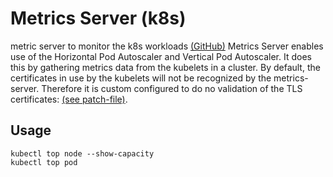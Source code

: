 # Metrics Server (k8s)
metric server to monitor the k8s workloads [(GitHub)](https://github.com/kubernetes-sigs/metrics-server)
Metrics Server enables use of the Horizontal Pod Autoscaler and Vertical Pod Autoscaler. It does this by gathering metrics data from the kubelets in a cluster. By default, the certificates in use by the kubelets will not be recognized by the metrics-server. Therefore it is custom configured to do no validation of the TLS certificates: [(see patch-file)](argo-template/patches/container-patches.yaml).

## Usage
```
kubectl top node --show-capacity 
kubectl top pod
```
